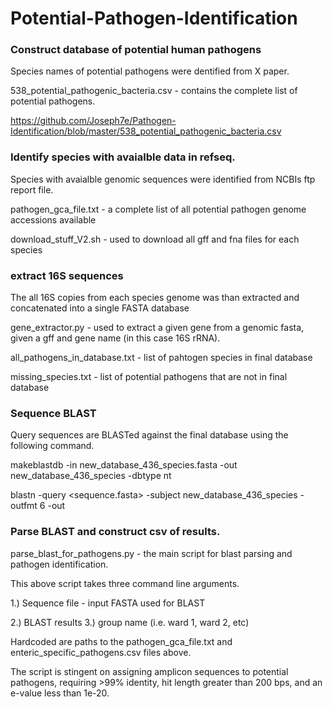 # Potential-Pathogen-Identification


### Construct database of potential human pathogens
Species names of potential pathogens were dentified from X paper.

538_potential_pathogenic_bacteria.csv - contains the complete list of potential pathogens.

https://github.com/Joseph7e/Pathogen-Identification/blob/master/538_potential_pathogenic_bacteria.csv



### Identify species with avaialble data in refseq.
Species with avaialble genomic sequences were identified from NCBIs ftp report file.

pathogen_gca_file.txt - a complete list of all potential pathogen genome accessions available

download_stuff_V2.sh - used to download all gff and fna files for each species



### extract 16S sequences
The all 16S copies from each species genome was than extracted and concatenated into a single FASTA database 

gene_extractor.py - used to extract a given gene from a genomic fasta, given a gff and gene name (in this case 16S rRNA).


all_pathogens_in_database.txt - list of pahtogen species in final database

missing_species.txt - list of potential pathogens that are not in final database


### Sequence BLAST
Query sequences are BLASTed against the final database using the following command.

makeblastdb -in new_database_436_species.fasta -out new_database_436_species -dbtype nt

blastn -query <sequence.fasta> -subject new_database_436_species -outfmt 6 -out <outname>
  


### Parse BLAST and construct csv of results.
parse_blast_for_pathogens.py - the main script for blast parsing and pathogen identification.

This above script takes three command line arguments. 

1.) Sequence file - input FASTA used for BLAST

2.) BLAST results
3.) group name (i.e. ward 1, ward 2, etc)

Hardcoded are paths to the pathogen_gca_file.txt and enteric_specific_pathogens.csv files above.

The script is stingent on assigning amplicon sequences to potential pathogens, requiring >99% identity, hit length greater than 200 bps, and an e-value less than 1e-20.

